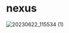 # nexus

![20230622_115534 (1)](https://github.com/prabhat1001/nexus/assets/71027441/e0cf0498-acb6-44a8-9b65-faf3d5792c4a)
